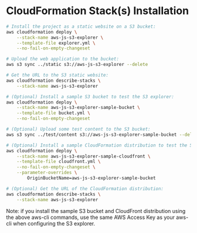 # CloudFormation Stack(s) Installation

```sh
# Install the project as a static website on a S3 bucket:
aws cloudformation deploy \
    --stack-name aws-js-s3-explorer \
    --template-file explorer.yml \
    --no-fail-on-empty-changeset

# Upload the web application to the bucket:
aws s3 sync ../static s3://aws-js-s3-explorer --delete

# Get the URL to the S3 static website:
aws cloudformation describe-stacks \
    --stack-name aws-js-s3-explorer

# (Optional) Install a sample S3 bucket to test the S3 explorer:
aws cloudformation deploy \
    --stack-name aws-js-s3-explorer-sample-bucket \
    --template-file bucket.yml \
    --no-fail-on-empty-changeset

# (Optional) Upload some test content to the S3 bucket:
aws s3 sync ../test/content s3://aws-js-s3-explorer-sample-bucket --delete

# (Optional) Install a sample CloudFormation distribution to test the S3 explorer:
aws cloudformation deploy \
    --stack-name aws-js-s3-explorer-sample-cloudfront \
    --template-file cloudfront.yml \
    --no-fail-on-empty-changeset \
    --parameter-overrides \
        OriginBucketName=aws-js-s3-explorer-sample-bucket

# (Optional) Get the URL of the CloudFormation distribution:
aws cloudformation describe-stacks \
    --stack-name aws-js-s3-explorer  
```

Note: if you install the sample S3 bucket and CloudFront distribution using the above aws-cli commands, use the same AWS Access Key as your aws-cli when configuring the S3 explorer.
